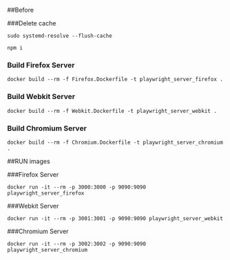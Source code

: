 ##Before

###Delete cache
````
sudo systemd-resolve --flush-cache

npm i
````

### Build Firefox Server
````
docker build --rm -f Firefox.Dockerfile -t playwright_server_firefox .
````

### Build Webkit Server
````
docker build --rm -f Webkit.Dockerfile -t playwright_server_webkit .
````

### Build Chromium Server
````
docker build --rm -f Chromium.Dockerfile -t playwright_server_chromium .
````


##RUN images

###Firefox Server
````
docker run -it --rm -p 3000:3000 -p 9090:9090 playwright_server_firefox
````

###Webkit Server
````
docker run -it --rm -p 3001:3001 -p 9090:9090 playwright_server_webkit
````

###Chromium Server
````
docker run -it --rm -p 3002:3002 -p 9090:9090 playwright_server_chromium
````